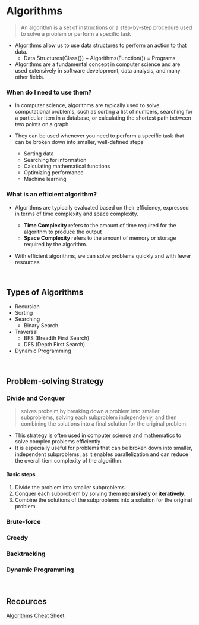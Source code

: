 # Algorithms

> An algorithm is a set of instructions or a step-by-step procedure used to solve a problem or perform a specific task

- Algorithms allow us to use data structures to perform an action to that data.
  - Data Structures(Class{}) + Algorithms(Function()) = Programs
- Algorithms are a fundamental concept in computer science and are used extensively in software development, data analysis, and many other fields.

### When do I need to use them?

- In computer science, algorithms are typically used to solve computational problems, such as sorting a list of numbers, searching for a particular item in a database, or calculating the shortest path between two points on a graph

- They can be used whenever you need to perform a specific task that can be broken down into smaller, well-defined steps
  - Sorting data
  - Searching for information
  - Calculating mathematical functions
  - Optimizing performance
  - Machine learning

### What is an efficient algorithm?

- Algorithms are typically evaluated based on their efficiency, expressed in terms of time complexity and space complexity.

  - **Time Complexity** refers to the amount of time required for the algorithm to produce the output
  - **Space Complexity** refers to the amount of memory or storage required by the algorithm.

- With efficient algorithms, we can solve problems quickly and with fewer resources

<br />

## Types of Algorithms

- Recursion
- Sorting
- Searching
  - Binary Search
- Traversal
  - BFS (Breadth First Search)
  - DFS (Depth First Search)
- Dynamic Programming

<br />

## Problem-solving Strategy

### Divide and Conquer

> solves probelm by breaking down a problem into smaller subproblems, solving each subproblem independenly, and then combining the solutions into a final solution for the original problem.

- This strategy is often used in computer science and mathematics to solve complex problems efficiently
- It is especially useful for problems that can be broken down into smaller, independent subproblems, as it enables parallelization and can reduce the overall tiem complexity of the algorithm.

#### Basic steps

1. Divide the problem into smaller subproblems.
2. Conquer each subproblem by solving them **recursively or iteratively**.
3. Combine the solutions of the subproblems into a solution for the original problem.

### Brute-force

### Greedy

### Backtracking

### Dynamic Programming

<br />

## Recources

[Algorithms Cheat Sheet](https://zerotomastery.io/cheatsheets/data-structures-and-algorithms-cheat-sheet/#what-is-an-algorithm)
